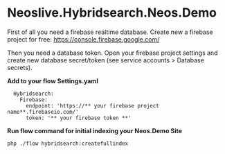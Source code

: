 # Neoslive.Hybridsearch.Neos.Demo


First of all you need a firebase realtime database. Create new a firebase project for free: 
https://console.firebase.google.com/

Then you need a database token. Open your firebase project settings and create new database secret/token (see service accounts > Database secrets).


**Add to your flow Settings.yaml**

```Neoslive:
  Hybridsearch:
    Firebase:
      endpoint: 'https://** your firebase project name**.firebaseio.com/'
      token: '** your firebase token **'
```

**Run flow command for initial indexing your Neos.Demo Site**

`php ./flow hybridsearch:createfullindex`

